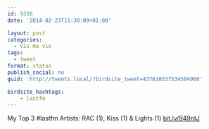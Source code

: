 ```yaml
---
id: 9358
date: '2014-02-23T15:30:09+01:00'

layout: post
categories:
  - Vis ma vie
tags:
  - tweet
format: status
publish_social: no
guid: 'http://tweets.local/?birdsite_tweet=437610337534504960'

birdsite_hashtags:
    - lastfm
---
```


My Top 3 #lastfm Artists: RAC (1), Kiss (1) &amp; Lights (1) [bit.ly/949ntJ](http://bit.ly/949ntJ)